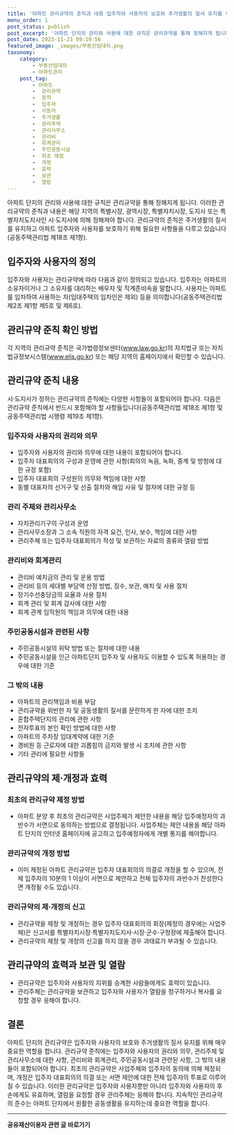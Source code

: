 ```yaml
---
title: '아파트 관리규약의 준칙과 내용 입주자와 사용자의 보호와 주거생활의 질서 유지를 위한 필수 사항'
menu_order: 1
post_status: publish
post_excerpt: '아파트 단지의 관리와 사용에 대한 규칙은 관리규약을 통해 정해지게 됩니다. 이러한 관리규약의 준칙과 내용은 해당 지역의 특별시장, 광역시장, 특별자치시장, 도지사 또는 특별자치도지사인 시 도지사에 의해 정해져야 합니다. 관리규약의 준칙은 주거생활의 질서를 유지하고 아파트 입주자와 사용자를 보호하기 위해 필요한 사항들을 다루고 있습니다 공동주택관리법 제18조 제1항 .'
post_date: 2023-11-23 09:19:56
featured_image: _images/부동산임대차.png
taxonomy:
    category:
        - 부동산임대차
        - 아파트관리
    post_tag:
        - 아파트
        -  관리규약
        -  준칙
        -  입주자
        -  사용자
        -  주거생활
        -  관리주체
        -  관리사무소
        -  관리비
        -  회계관리
        -  주민공동시설
        -  최초 제정
        -  개정
        -  효력
        -  보관
        -  열람
---
```



아파트 단지의 관리와 사용에 대한 규칙은 관리규약을 통해 정해지게 됩니다. 이러한 관리규약의 준칙과 내용은 해당 지역의 특별시장, 광역시장, 특별자치시장, 도지사 또는 특별자치도지사인 시·도지사에 의해 정해져야 합니다. 관리규약의 준칙은 주거생활의 질서를 유지하고 아파트 입주자와 사용자를 보호하기 위해 필요한 사항들을 다루고 있습니다(공동주택관리법 제18조 제1항).

## 입주자와 사용자의 정의

입주자와 사용자는 관리규약에 따라 다음과 같이 정의되고 있습니다. 입주자는 아파트의 소유자이거나 그 소유자를 대리하는 배우자 및 직계존비속을 말합니다. 사용자는 아파트를 임차하여 사용하는 자(임대주택의 임차인은 제외) 등을 의미합니다(공동주택관리법 제2조 제1항 제5호 및 제6호).

## 관리규약 준칙 확인 방법

각 지역의 관리규약 준칙은 국가법령정보센터(www.law.go.kr)의 자치법규 또는 자치법규정보시스템(www.elis.go.kr) 또는 해당 지역의 홈페이지에서 확인할 수 있습니다.

## 관리규약 준칙 내용

시·도지사가 정하는 관리규약의 준칙에는 다양한 사항들이 포함되어야 합니다. 다음은 관리규약 준칙에서 반드시 포함해야 할 사항들입니다(공동주택관리법 제18조 제1항 및 공동주택관리법 시행령 제19조 제1항).

### 입주자와 사용자의 권리와 의무

- 입주자와 사용자의 권리와 의무에 대한 내용이 포함되어야 합니다. 
- 입주자 대표회의의 구성과 운영에 관한 사항(회의의 녹음, 녹화, 중계 및 방청에 대한 규정 포함)
- 입주자 대표회의 구성원의 의무와 책임에 대한 사항
- 동별 대표자의 선거구 및 선출 절차와 해임 사유 및 절차에 대한 규정 등

### 관리 주체와 관리사무소

- 자치관리기구의 구성과 운영
- 관리사무소장과 그 소속 직원의 자격 요건, 인사, 보수, 책임에 대한 사항
- 관리주체 또는 입주자 대표회의가 작성 및 보관하는 자료의 종류와 열람 방법

### 관리비와 회계관리

- 관리비 예치금의 관리 및 운용 방법
- 관리비 등의 세대별 부담액 산정 방법, 징수, 보관, 예치 및 사용 절차
- 장기수선충당금의 요율과 사용 절차
- 회계 관리 및 회계 감사에 대한 사항
- 회계 관계 임직원의 책임과 의무에 대한 내용

### 주민공동시설과 관련된 사항

- 주민공동시설의 위탁 방법 또는 절차에 대한 내용
- 주민공동시설을 인근 아파트단지 입주자 및 사용자도 이용할 수 있도록 허용하는 경우에 대한 기준

### 그 밖의 내용

- 아파트의 관리책임과 비용 부담
- 관리규약을 위반한 자 및 공동생활의 질서를 문란하게 한 자에 대한 조치
- 혼합주택단지의 관리에 관한 사항
- 전자투표의 본인 확인 방법에 대한 사항
- 아파트의 주차장 임대계약에 대한 기준
- 경비원 등 근로자에 대한 괴롭힘의 금지와 발생 시 조치에 관한 사항
- 기타 관리에 필요한 사항들

## 관리규약의 제·개정과 효력

### 최초의 관리규약 제정 방법

- 아파트 분양 후 최초의 관리규약은 사업주체가 제안한 내용을 해당 입주예정자의 과반수가 서면으로 동의하는 방법으로 결정됩니다. 사업주체는 제안 내용을 해당 아파트 단지의 인터넷 홈페이지에 공고하고 입주예정자에게 개별 통지를 해야합니다.

### 관리규약의 개정 방법

- 이미 제정된 아파트 관리규약은 입주자 대표회의의 의결로 개정을 할 수 있으며, 전체 입주자의 10분의 1 이상이 서면으로 제안하고 전체 입주자의 과반수가 찬성한다면 개정될 수도 있습니다.

### 관리규약의 제·개정의 신고

- 관리규약을 제정 및 개정하는 경우 입주자 대표회의의 회장(제정의 경우에는 사업주체)은 신고서를 특별자치시장·특별자치도지사·시장·군수·구청장에 제출해야 합니다. 
- 관리규약의 제정 및 개정의 신고를 하지 않을 경우 과태료가 부과될 수 있습니다.

## 관리규약의 효력과 보관 및 열람

- 관리규약은 입주자와 사용자의 지위를 승계한 사람들에게도 효력이 있습니다.
- 관리주체는 관리규약을 보관하고 입주자와 사용자가 열람을 청구하거나 복사를 요청할 경우 응해야 합니다.

## 결론

아파트 단지의 관리규약은 입주자와 사용자의 보호와 주거생활의 질서 유지를 위해 매우 중요한 역할을 합니다. 관리규약 준칙에는 입주자와 사용자의 권리와 의무, 관리주체 및 관리사무소에 대한 사항, 관리비와 회계관리, 주민공동시설과 관련된 사항, 그 밖의 내용들이 포함되어야 합니다. 최초의 관리규약은 사업주체와 입주자의 동의에 의해 제정되며, 개정은 입주자 대표회의의 의결 또는 서면 제안에 대한 전체 입주자의 투표로 이루어질 수 있습니다. 이러한 관리규약은 입주자와 사용자뿐만 아니라 입주자와 사용자의 후손에게도 유효하며, 열람을 요청할 경우 관리주체는 응해야 합니다. 지속적인 관리규약의 준수는 아파트 단지에서 원활한 공동생활을 유지하는데 중요한 역할을 합니다.
<!-- wp:separator -->
<hr class="wp-block-separator has-alpha-channel-opacity"/>
<!-- /wp:separator -->

<!-- wp:group {"backgroundColor":"base","layout":{"type":"constrained"}} -->
<div class="wp-block-group has-base-background-color has-background"><!-- wp:paragraph {"align":"center","fontSize":"medium"} -->
<p class="has-text-align-center has-large-font-size"><strong>공유재산이용자 관련 글 바로가기</strong></p>
<!-- /wp:paragraph -->


<!-- wp:latest-posts
{"categories":[{"id":1570,"count":19,"description":"","link":"https://uknowlaw.com/category/%ea%b3%b5%ec%9c%a0%ec%9e%ac%ec%82%b0%ec%9d%b4%ec%9a%a9%ec%9e%90/","name":"공유재산이용자","slug":"공유재산이용자","taxonomy":"category","parent":0,"meta":[],"_links":{"self":[{"href":"https://uknowlaw.com/wp-json/wp/v2/categories/1570"}],"collection":[{"href":"https://uknowlaw.com/wp-json/wp/v2/categories"}],"about":[{"href":"https://uknowlaw.com/wp-json/wp/v2/taxonomies/category"}],"wp:post_type":[{"href":"https://uknowlaw.com/wp-json/wp/v2/posts?categories=1570"}],"curies":[{"name":"wp","href":"https://api.w.org/{rel}","templated":true}]}}],"postsToShow":100,"excerptLength":28,"postLayout":"grid","columns":2,"featuredImageAlign":"left","featuredImageSizeSlug":"large","fontSize":"small"} /--></div>
<!-- /wp:group -->